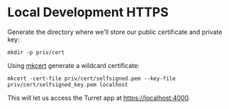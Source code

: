 # Local Development HTTPS

Generate the directory where we'll store our public certificate and private key:

`mkdir -p priv/cert`

Using [mkcert](https://github.com/FiloSottile/mkcert) generate a wildcard certificate:

`mkcert -cert-file priv/cert/selfsigned.pem --key-file priv/cert/selfsigned_key.pem localhost`

This will let us access the Turret app at [https://localhost:4000](https://localhost:4000).
